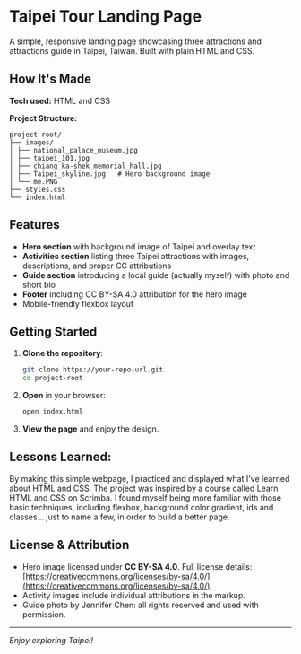 # Taipei Tour Landing Page
A simple, responsive landing page showcasing three attractions and attractions guide in Taipei, Taiwan. Built with plain HTML and CSS.


## How It's Made

**Tech used:** HTML and CSS

**Project Structure:**
```
project-root/
├── images/
│ ├── national_palace_museum.jpg
│ ├── taipei_101.jpg
│ ├── chiang_ka-shek_memorial_hall.jpg
│ ├── Taipei_skyline.jpg   # Hero background image
│ └── me.PNG
├── styles.css
└── index.html
```

## Features
- **Hero section** with background image of Taipei and overlay text
- **Activities section** listing three Taipei attractions with images, descriptions, and proper CC attributions
- **Guide section** introducing a local guide (actually myself) with photo and short bio
- **Footer** including CC BY-SA 4.0 attribution for the hero image
- Mobile-friendly flexbox layout

## Getting Started
1. **Clone the repository**:

   ```bash
   git clone https://your-repo-url.git
   cd project-root
   ```

2. **Open** in your browser:

   ```bash
   open index.html
   ```

3. **View the page** and enjoy the design.

## Lessons Learned:

By making this simple webpage, I practiced and displayed what I've learned about HTML and CSS. The project was inspired by a course called Learn HTML and CSS on Scrimba. I found myself being more familiar with those basic techniques, including flexbox, background color gradient, ids and classes... just to name a few, in order to build a better page.

## License & Attribution
- Hero image licensed under **CC BY-SA 4.0**. Full license details: [https://creativecommons.org/licenses/by-sa/4.0/](https://creativecommons.org/licenses/by-sa/4.0/)
- Activity images include individual attributions in the markup.
- Guide photo by Jennifer Chen: all rights reserved and used with permission.

---
*Enjoy exploring Taipei!*
